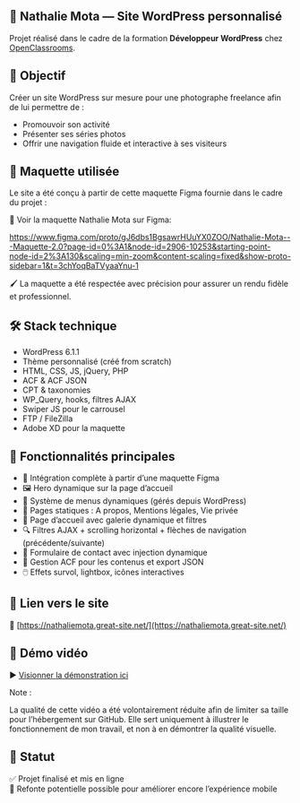 ## 📸 Nathalie Mota — Site WordPress personnalisé

Projet réalisé dans le cadre de la formation **Développeur WordPress** chez [OpenClassrooms](https://openclassrooms.com).

## 🎯 Objectif

Créer un site WordPress sur mesure pour une photographe freelance afin de lui permettre de :
- Promouvoir son activité
- Présenter ses séries photos
- Offrir une navigation fluide et interactive à ses visiteurs




## 🎨 Maquette utilisée
Le site a été conçu à partir de cette maquette Figma fournie dans le cadre du projet :

🔗 Voir la maquette Nathalie Mota sur Figma:

https://www.figma.com/proto/gJ6dbs1BgsawrHUuYX0ZOO/Nathalie-Mota---Maquette-2.0?page-id=0%3A1&node-id=2906-10253&starting-point-node-id=2%3A130&scaling=min-zoom&content-scaling=fixed&show-proto-sidebar=1&t=3chYoqBaTVyaaYnu-1 

🖌️ La maquette a été respectée avec précision pour assurer un rendu fidèle et professionnel.









## 🛠️ Stack technique

- WordPress 6.1.1
- Thème personnalisé (créé from scratch)
- HTML, CSS, JS, jQuery, PHP
- ACF & ACF JSON
- CPT & taxonomies
- WP_Query, hooks, filtres AJAX
- Swiper JS pour le carrousel
- FTP / FileZilla
- Adobe XD pour la maquette

## 🧱 Fonctionnalités principales

- 🎨 Intégration complète à partir d’une maquette Figma
- 🖼️ Hero dynamique sur la page d’accueil
- 🧭 Système de menus dynamiques (gérés depuis WordPress)
- 📑 Pages statiques : A propos, Mentions légales, Vie privée
- 📸 Page d’accueil avec galerie dynamique et filtres
- 🔍 Filtres AJAX + scrolling horizontal + flèches de navigation (précédente/suivante)
- 💌 Formulaire de contact avec injection dynamique 
- 📁 Gestion ACF pour les contenus et export JSON
- 🖱️ Effets survol, lightbox, icônes interactives



## 🚀 Lien vers le site

🔗 [https://nathaliemota.great-site.net/](https://nathaliemota.great-site.net/)

## 🎥 Démo vidéo

   ▶️ [Visionner la démonstration ici](https://github.com/user-attachments/assets/ef2da331-e2b6-4e83-8e37-3b86fa6a791c)





Note :

La qualité de cette vidéo a été volontairement réduite afin de limiter sa taille pour l’hébergement sur GitHub. Elle sert uniquement à illustrer le fonctionnement de mon travail, et non à en démontrer la qualité visuelle.



## 📌 Statut

✅ Projet finalisé et mis en ligne  
📁 Refonte potentielle possible pour améliorer encore l’expérience mobile
 
          
          
          
          
          
          
